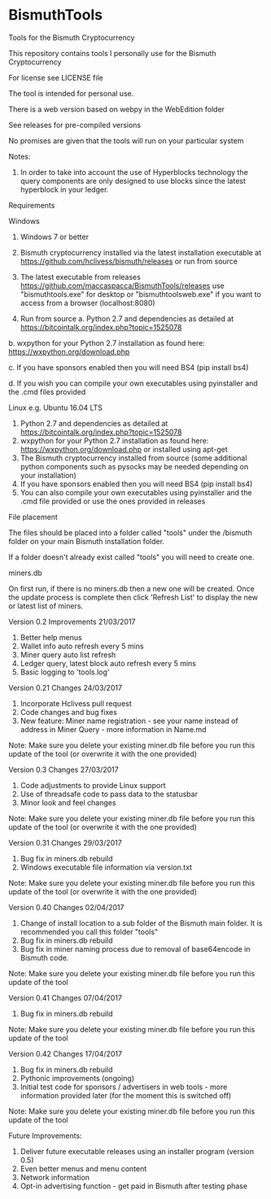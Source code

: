 # BismuthTools

Tools for the Bismuth Cryptocurrency

This repository contains tools I personally use for the Bismuth Cryptocurrency

For license see LICENSE file

The tool is intended for personal use.

There is a web version based on webpy in the WebEdition folder

See releases for pre-compiled versions

No promises are given that the tools will run on your particular system

Notes:

1. In order to take into account the use of Hyperblocks technology the query components are only designed to use blocks since the latest hyperblock in your ledger.

Requirements

Windows

1. Windows 7 or better
2. Bismuth cryptocurrency installed via the latest installation executable at https://github.com/hclivess/bismuth/releases or run from source
3. The latest executable from releases https://github.com/maccaspacca/BismuthTools/releases use "bismuthtools.exe" for desktop or "bismuthtoolsweb.exe" if you want to access from a browser (localhost:8080)

4. Run from source
 a. Python 2.7 and dependencies as detailed at https://bitcointalk.org/index.php?topic=1525078
 
 b. wxpython for your Python 2.7 installation as found here: https://wxpython.org/download.php
 
 c. If you have sponsors enabled then you will need BS4 (pip install bs4)
 
 d. If you wish you can compile your own executables using pyinstaller and the .cmd files provided

Linux e.g. Ubuntu 16.04 LTS

1. Python 2.7 and dependencies as detailed at https://bitcointalk.org/index.php?topic=1525078
2. wxpython for your Python 2.7 installation as found here: https://wxpython.org/download.php or installed using apt-get
3. The Bismuth cryptocurrency installed from source (some additional python components such as pysocks may be needed depending on your installation)
4. If you have sponsors enabled then you will need BS4 (pip install bs4)
5. You can also compile your own executables using pyinstaller and the .cmd file provided or use the ones provided in releases

File placement

The files should be placed into a folder called "tools" under the /bismuth folder on your main Bismuth installation folder.

If a folder doesn't already exist called "tools" you will need to create one.

miners.db

On first run, if there is no miners.db then a new one will be created.
Once the update process is complete then click 'Refresh List' to display the new or latest list of miners.

Version 0.2 Improvements 21/03/2017

1. Better help menus
2. Wallet info auto refresh every 5 mins
3. Miner query auto list refresh
4. Ledger query, latest block auto refresh every 5 mins
5. Basic logging to 'tools.log'

Version 0.21 Changes 24/03/2017

1. Incorporate Hclivess pull request
2. Code changes and bug fixes
3. New feature: Miner name registration - see your name instead of address in Miner Query - more information in Name.md

Note: Make sure you delete your existing miner.db file before you run this update of the tool (or overwrite it with the one provided)

Version 0.3 Changes 27/03/2017

1. Code adjustments to provide Linux support
2. Use of threadsafe code to pass data to the statusbar
3. Minor look and feel changes

Note: Make sure you delete your existing miner.db file before you run this update of the tool (or overwrite it with the one provided)

Version 0.31 Changes 29/03/2017

1. Bug fix in miners.db rebuild
2. Windows executable file information via version.txt

Note: Make sure you delete your existing miner.db file before you run this update of the tool (or overwrite it with the one provided)

Version 0.40 Changes 02/04/2017

1. Change of install location to a sub folder of the Bismuth main folder. It is recommended you call this folder "tools" 
2. Bug fix in miners.db rebuild
3. Bug fix in miner naming process due to removal of base64encode in Bismuth code.

Note: Make sure you delete your existing miner.db file before you run this update of the tool

Version 0.41 Changes 07/04/2017
 
1. Bug fix in miners.db rebuild

Note: Make sure you delete your existing miner.db file before you run this update of the tool

Version 0.42 Changes 17/04/2017
 
1. Bug fix in miners.db rebuild
2. Pythonic improvements (ongoing)
3. Initial test code for sponsors / advertisers in web tools - more information provided later (for the moment this is switched off)

Note: Make sure you delete your existing miner.db file before you run this update of the tool

Future Improvements:

1. Deliver future executable releases using an installer program (version 0.5)
2. Even better menus and menu content
3. Network information
4. Opt-in advertising function - get paid in Bismuth after testing phase
